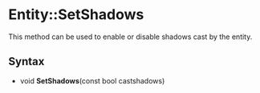 # Entity::SetShadows #
This method can be used to enable or disable shadows cast by the entity.

## Syntax ##

- void **SetShadows**(const bool castshadows)
